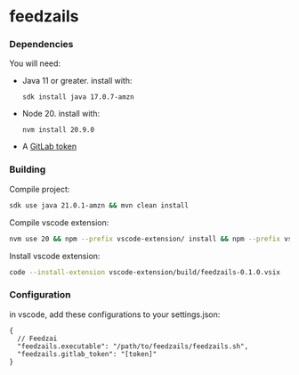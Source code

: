 # feedzails

### Dependencies

You will need:

- Java 11 or greater. install with:

  ```
  sdk install java 17.0.7-amzn
  ```

- Node 20. install with:

  ```
  nvm install 20.9.0
  ```

- A [GitLab token](https://gitlab.feedzai.com/-/profile/personal_access_tokens)

### Building

Compile project:

```sh
sdk use java 21.0.1-amzn && mvn clean install
```

Compile vscode extension:

```sh
nvm use 20 && npm --prefix vscode-extension/ install && npm --prefix vscode-extension/ run build
```

Install vscode extension:

```sh
code --install-extension vscode-extension/build/feedzails-0.1.0.vsix
```

### Configuration

in vscode, add these configurations to your settings.json:

```jsonc
{
  // Feedzai
  "feedzails.executable": "/path/to/feedzails/feedzails.sh",
  "feedzails.gitlab_token": "[token]"
}
```
